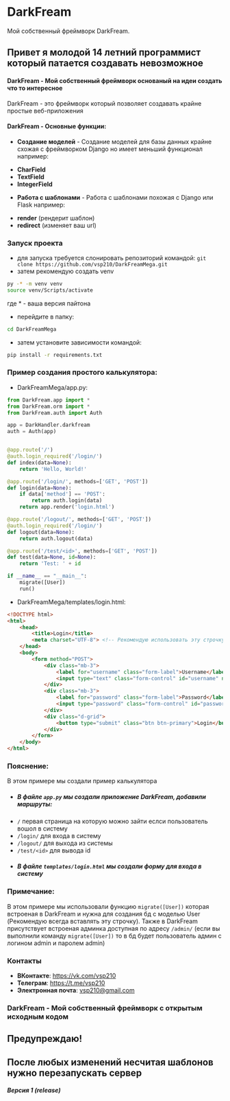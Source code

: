 # DarkFream
Мой собственный фреймворк DarkFream.

## Привет я молодой 14 летний программист который патается создавать невозможное


#### DarkFream - Мой собственный фреймворк основаный на идеи создать что то интересное
DarkFream - это фреймворк который позволяет создавать крайне простые веб-приложения


#### DarkFream - Основные функции:
+ **Создание моделей** - Создание моделей для базы данных крайне схожая с фреймворком Django но имеет меньший функционал например:
- **CharField**
- **TextField**
- **IntegerField**

+ **Работа с шаблонами** - Работа с шаблонами похожая с Django или Flask например:
- **render** (рендерит шаблон)
- **redirect** (изменяет ваш url)

### Запуск проекта

- для запуска требуется слонировать репозиторий командой:
```git clone https://github.com/vsp210/DarkFreamMega.git```
- затем рекомендую создать venv
~~~bash
py -* -m venv venv
source venv/Scripts/activate
~~~
где * - ваша версия пайтона
- перейдите в папку:
~~~bash
cd DarkFreamMega
~~~
- затем установите зависимости командой:
~~~bash
pip install -r requirements.txt
~~~


### Пример создания простого калькулятора:

- DarkFreamMega/app.py:
~~~python
from DarkFream.app import *
from DarkFream.orm import *
from DarkFream.auth import Auth

app = DarkHandler.darkfream
auth = Auth(app)


@app.route('/')
@auth.login_required('/login/')
def index(data=None):
    return 'Hello, World!'

@app.route('/login/', methods=['GET', 'POST'])
def login(data=None):
    if data['method'] == 'POST':
        return auth.login(data)
    return app.render('login.html')

@app.route('/logout/', methods=['GET', 'POST'])
@auth.login_required('/login/')
def logout(data=None):
    return auth.logout(data)

@app.route('/test/<id>', methods=['GET', 'POST'])
def test(data=None, id=None):
    return 'Test: ' + id

if __name__ == "__main__":
    migrate([User])
    run()
~~~

- DarkFreamMega/templates/login.html:
~~~html
<!DOCTYPE html>
<html>
    <head>
        <title>Login</title>
        <meta charset="UTF-8"> <!-- Рекомендую использовать эту строчку для избежания ошибки кодировки -->
    </head>
    <body>
        <form method="POST">
            <div class="mb-3">
                <label for="username" class="form-label">Username</label>
                <input type="text" class="form-control" id="username" name="username" required>
            </div>
            <div class="mb-3">
                <label for="password" class="form-label">Password</label>
                <input type="password" class="form-control" id="password" name="password" required>
            </div>
            <div class="d-grid">
                <button type="submit" class="btn btn-primary">Login</button>
            </div>
        </form>
    </body>
</html>
~~~

### Пояснение:
В этом примере мы создали пример калькулятора
- ##### В файле `app.py` мы создали приложение DarkFream, добавили маршруты:
- `/` первая страница на которую можно зайти еслси пользователь вошол в систему
- `/login/` для входа в систему
- `/logout/` для выхода из системы
- `/test/<id>` для вывода id
- ##### В файле `templates/login.html` мы создали форму для входа в систему


### Примечание:
В этом примере мы использовали функцию `migrate([User])` которая встроеная в DarkFream и нужна для создания бд с моделью User (Рекомендую всегда вставлять эту строчку).
Также в DarkFream присутствует встроеная админка доступная по адресу `/admin/` (если вы выполнили команду `migrate([User])` то в бд будет пользователь админ с логином admin и паролем admin)

### Контакты
- **ВКонтакте**: https://vk.com/vsp210
- **Телеграм**: https://t.me/vsp210
- **Электронная почта**: vsp210@gmail.com

### DarkFream - Мой собственный фреймворк с открытым исходным кодом

## Предупреждаю!
## После любых изменений несчитая шаблонов нужно перезапускать сервер

##### Версия 1 (release)

